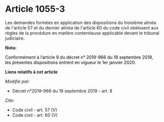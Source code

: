 # Article 1055-3

Les demandes formées en application des dispositions du troisième alinéa de l'article 57 et du dernier alinéa de l'article 60
du code civil obéissent aux règles de la procédure en matière contentieuse applicable devant le tribunal judiciaire.

**Nota:**

<font color="black">Conformément à l’article 9 du décret n° 2019-966 du 18 septembre 2019, les présentes dispositions entrent
en vigueur le 1er janvier 2020.</font>

**Liens relatifs à cet article**

_Modifié par_:

  - Décret n°2019-966 du 18 septembre 2019 - art. 8

_Cite_:

  - Code civil - art. 57 (V)
  - Code civil - art. 60 (V)
